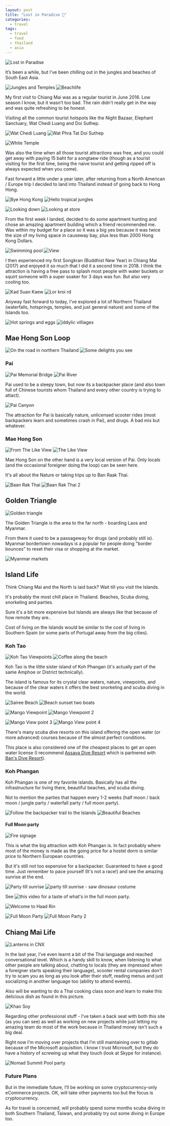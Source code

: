 ```yaml
---
layout: post
title: "Lost in Paradise 🌴"
categories:
  - travel
tags:
  - travel
  - food
  - thailand
  - asia
---
```


![Lost in Paradise](https://images.itinerantfoodie.com/uploads/lost-in-paradise-062018/4992394A-13AC-4190-A890-C4340B138FAF.jpeg)

It’s been a while, but I’ve been chilling out in the jungles and beaches of South East Asia.

![Jungles and Temples](https://images.itinerantfoodie.com/uploads/lost-in-paradise-062018/7AAE916D-9617-454B-81B5-FC90FFCA8510.jpeg)
![Beachlife ](https://images.itinerantfoodie.com/uploads/lost-in-paradise-062018/E2F39C1B-9986-4642-BB94-CD4ED64FB693.jpeg)

My first visit to Chiang Mai was as a regular tourist in June 2016. Low season I know, but it wasn’t too bad. The rain didn’t really get in the way and was quite refreshing to be honest.

Visiting all the common tourist hotspots like the Night Bazaar, Elephant Sanctuary, Wat Chedi Luang and Doi Suthep.

![Wat Chedi Luang](https://images.itinerantfoodie.com/uploads/lost-in-paradise-062018/0079B744-DDA7-42DE-A25E-4B5A635A3045.jpeg)
![Wat Phra Tat Doi Suthep](https://images.itinerantfoodie.com/uploads/lost-in-paradise-062018/57CF5CCA-52D1-4858-842C-2789B39CD8D0.jpeg)

![White Temple](https://images.itinerantfoodie.com/uploads/lost-in-paradise-062018/62AA011F-21C9-4A62-A877-4D02A97864D6.jpeg)

Was also the time when all those tourist attractions was free, and you could get away with paying 15 baht for a songtaew ride (though as a tourist visiting for the first time, being the naive tourist and getting ripped off is always expected when you come).

Fast forward a little under a year later, after returning from a North American / Europe trip I decided to land into Thailand instead of going back to Hong Hong.

![Bye Hong Kong](https://images.itinerantfoodie.com/uploads/lost-in-paradise-062018/66A90AEC-67C0-453F-B5FD-6FFFE8937B77.jpeg)
![Hello tropical jungles](https://images.itinerantfoodie.com/uploads/lost-in-paradise-062018/62581FF8-AB4E-43C2-BCA1-71FA5F222FE1.jpeg)

![Looking down](https://images.itinerantfoodie.com/uploads/lost-in-paradise-062018/F2D2FFB9-5506-489E-B05F-89BFA35B65CC.jpeg)
![Looking at store ](https://images.itinerantfoodie.com/uploads/lost-in-paradise-062018/3BFC7227-B491-4848-A4CE-FD23E0391049.jpeg)

From the first week I landed, decided to do some apartment hunting and chose an amazing apartment building which a friend recommended me. Was within my budget for a place so it was a big yes because it was twice the size of my living space in causeway bay, plus less than 2000 Hong Kong Dollars.

![Swimming pool](https://images.itinerantfoodie.com/uploads/lost-in-paradise-062018/5C941E72-105C-4BC2-8CBB-94FBD9EF4129.jpeg)
![View](https://images.itinerantfoodie.com/uploads/lost-in-paradise-062018/49CF5116-B507-4967-95F8-456E867063CC.jpeg)

I then experienced my first Songkran (Buddhist New Year) in Chiang Mai (2017) and enjoyed it so much that  I did it a second time in 2018. I think the attraction is having a free pass to splash most people with water buckets or squirt someone with a super soaker for 3 days was fun. But also very cooling too.

![Kad Suan Kaew](https://images.itinerantfoodie.com/uploads/lost-in-paradise-062018/FE7F7B3D-1658-416E-94DE-596BD3FA0367.jpeg)
![Lor kroi rd](https://images.itinerantfoodie.com/uploads/lost-in-paradise-062018/D1D98970-D025-4330-B3D7-E0E2786BDBE5.jpeg)

Anyway fast forward to today, I’ve explored a lot of Northern Thailand (waterfalls, hotsprings, temples, and just general nature) and some of the Islands too.

![Hot springs and eggs](https://images.itinerantfoodie.com/uploads/lost-in-paradise-062018/67D7B323-77E7-40F5-B903-ADD694D57C5F.jpeg)
![iddylic villiages](https://images.itinerantfoodie.com/uploads/lost-in-paradise-062018/C6EED5E0-66C1-4DDC-A0B8-3277273ED240.jpeg)

## Mae Hong Son Loop

![On the road in northern Thailand](https://images.itinerantfoodie.com/uploads/lost-in-paradise-062018/93EF1406-5E3A-4652-A803-69C43222712F.jpeg)
![Some delights you see](https://images.itinerantfoodie.com/uploads/lost-in-paradise-062018/987473DE-A43C-48C2-A705-4A657EBEFDD9.jpeg)

### Pai

![Pai Memorial Bridge](https://images.itinerantfoodie.com/uploads/lost-in-paradise-062018/C9E8B8A9-AA8D-412B-A382-7A6204A81491.jpeg)
![Pai River](https://images.itinerantfoodie.com/uploads/lost-in-paradise-062018/01577217-A20F-4858-A6DC-3206FE75B932.jpeg)

Pai used to be a sleepy town, but now its a backpacker place (and also town full of Chinese tourists whom Thailand and every other country is trying to attact).

![Pai Canyon](https://images.itinerantfoodie.com/uploads/lost-in-paradise-062018/4F1133A6-2E94-4B56-922C-526F3666B0C3.jpeg)

The attraction for Pai is basically nature, unlicensed scooter rides (most backpackers learn and sometimes crash in Pai), and drugs. A bad mix but whatever.

### Mae Hong Son

![From The Like View](https://images.itinerantfoodie.com/uploads/digital-nomadding-china/maehongson.jpg)
![The Like View](https://images.itinerantfoodie.com/uploads/mae-hong-son-loop/maehongsonnight.jpg)

Mae Hong Son on the other hand is a very local version of Pai. Only locals (and the occasional foreigner doing the loop) can be seen here.

It's all about the Nature or taking trips up to Ban Raak Thai.

![Baan Rak Thai](https://images.itinerantfoodie.com/uploads/lost-in-paradise-062018/182FC667-6B1C-4B12-BE5B-FAC2F667A10C.jpeg)
![Baan Rak Thai 2](https://images.itinerantfoodie.com/uploads/lost-in-paradise-062018/3F6B924F-E2B1-4A3C-9053-5A12137B9D71.jpeg)

## Golden Triangle

![Golden triangle](https://images.itinerantfoodie.com/uploads/lost-in-paradise-062018/86550D6E-A994-42A1-A35B-CA496CE95CBF.jpeg)

The Golden Triangle is the area to the far north - boarding Laos and Myanmar.

From there it used to be a passageway for drugs (and probably still is). Myanmar bordertown nowadays is a popular for people doing "border bounces" to reset their visa or shopping at the market.

![Myanmar markets](https://images.itinerantfoodie.com/uploads/lost-in-paradise-062018/3E27FA6F-E1A5-48BA-AA80-613B3856E5E8.jpeg)

## Island Life

Think Chiang Mai and the North is laid back? Wait till you visit the Islands.

It's probably the most chill place in Thailand. Beaches, Scuba diving, snorkeling and parties.

Sure it's a bit more expensive but Islands are always like that because of how remote they are..

Cost of living on the Islands would be similar to the cost of living in Southern Spain (or some parts of Portugal away from the big cities).

### Koh Tao

![Koh Tao Viewpoints](https://images.itinerantfoodie.com/uploads/lost-in-paradise-062018/A6244560-136A-49E1-87BD-2C9D613995C1.jpeg)
![Coffee along the beach](https://images.itinerantfoodie.com/uploads/lost-in-paradise-062018/763F8939-281B-4C0A-A0A0-DB87C52F38FD.jpeg)

Koh Tao is the little sister island of Koh Phangan (it's actually part of the same Amphoe or District technically).

The island is famous for its crystal clear waters, nature, viewpoints, and because of the clear waters it offers the best snorkeling and scuba diving in the world.

![Sairee Beach](https://images.itinerantfoodie.com/uploads/lost-in-paradise-062018/8E1FDD9A-094E-4B35-B987-6E33E52C79BB.jpeg)
![Beach sunset two boats](https://images.itinerantfoodie.com/uploads/lost-in-paradise-062018/6EFE1A38-01E8-4674-85E5-4C72F31F15A2.jpeg)

![Mango Viewpoint](https://images.itinerantfoodie.com/uploads/lost-in-paradise-062018/20E458B3-C00F-497A-89DA-4BD6765404E2.jpeg)
![Mango Viewpoint 2](https://images.itinerantfoodie.com/uploads/lost-in-paradise-062018/8B412C1A-CFF4-49A4-BAC9-151CD84AF616.jpeg)

![Mango View point 3](https://images.itinerantfoodie.com/uploads/lost-in-paradise-062018/0AEC9089-5A96-4707-95DD-F72E7A816EFA.jpeg)
![Mango View point 4](https://images.itinerantfoodie.com/uploads/lost-in-paradise-062018/867C871B-DA01-4592-8FE0-011558213831.jpeg)

There's many scuba dive resorts on this island offering the open water (or more advanced) courses because of the almost perfect conditions.

This place is also considered one of the cheapest places to get an open water license (I recommend [Assava Dive Resort](http://www.assavadiveresort.com/) which is partnered with [Ban's Dive Resort](http://www.bansdivingresort.com/)).

### Koh Phangan

Koh Phangan is one of my favorite islands. Basically has all the infrastructure for living there, beautiful beaches, and scuba diving.

Not to mention the parties that happen every 1-2 weeks (half moon / back moon / jungle party / waterfall party / full moon party).

![Follow the backpacker trail to the Islands](https://images.itinerantfoodie.com/uploads/lost-in-paradise-062018/1CF0DA07-8F58-4766-B8E9-C23010368615.jpeg)
![Beautiful Beaches](https://images.itinerantfoodie.com/uploads/lost-in-paradise-062018/8BA14B87-ED22-4281-A487-B6ECB1102B05.jpeg)

#### Full Moon party

![Fire signage](https://images.itinerantfoodie.com/uploads/lost-in-paradise-062018/B9A9D20F-C79B-4BD4-A301-B675952FF08D.jpeg)

This is what the big attraction with Koh Phangan is. In fact probably where most of the money is made as the going price for a hostel dorm is similar price to Northern European countries.

But it's still not too expensive for a backpacker. Guaranteed to have a good time. Just remember to pace yourself (It's not a race!) and see the amazing sunrise at the end.

![Party till sunrise](https://images.itinerantfoodie.com/uploads/lost-in-paradise-062018/E044A9CC-26E3-4D67-9BD3-DB5A2A4D4FDF.jpeg)
![party till sunrise - saw dinosaur costume](https://images.itinerantfoodie.com/uploads/lost-in-paradise-062018/79A9B414-7970-44A6-9B79-8032E9EBE014.jpeg)


See ![this video](https://youtu.be/UPcRmfORw_E) for a taste of what's in the full moon party.

![Welcome to Haad Rin](https://images.itinerantfoodie.com/uploads/lost-in-paradise-062018/C7F449DB-B0DD-4FED-863D-13FAFD613201.jpeg)

![Full Moon Party](https://images.itinerantfoodie.com/uploads/lost-in-paradise-062018/EA535CE2-1EA5-4D4B-A408-FC5FEC35A1BF.jpeg)
![Full Moon Party 2](https://images.itinerantfoodie.com/uploads/lost-in-paradise-062018/30892819-8F9C-4F7E-B936-714BB75F9581.jpeg)

## Chiang Mai Life

![Lanterns in CNX](https://images.itinerantfoodie.com/uploads/lost-in-paradise-062018/9E015812-5CBF-49B3-B046-79A94B65CE5F.jpeg)

In the last year, I’ve even learnt a bit of the Thai language and reached conversational level. Which is a handy skill to know, when listening to what other people are talking about, chatting to locals (they are impressed when a foreigner starts speaking their language), scooter rental companies don't try to scam you as long as you look after their stuff, reading menus and just socializing in another language too (ability to attend events).

Also will be wanting to do a Thai cooking class soon and learn to make this delicious dish as found in this picture.

![Khao Soy](https://images.itinerantfoodie.com/uploads/lost-in-paradise-062018/1C3C4DFF-8940-4AA8-96A3-2F1B125B54D8.jpeg)

Regarding other professional stuff - I’ve taken a back seat with both this site (as you can see) as well as working on new projects while just letting my amazing team do most of the work because in Thailand money isn't such a big deal.

Right now I’m moving over projects that I’m still maintaining over to gitlab because of the Microsoft acquisition. I know I trust Microsoft, but they do have a history of screwing up what they touch (look at Skype for instance).

![Nomad Summit Pool party](https://images.itinerantfoodie.com/uploads/lost-in-paradise-062018/0CC21E2B-8DB6-4ACE-BB8E-A96A7B171912.jpeg)

### Future Plans

But in the immediate future, I’ll be working on some  cryptocurrency-only eCommerce projects. OK, will take other payments too but the focus is cryptocurrency.

As for travel is concerned, will probably spend some months scuba diving in both Southern Thailand, Taiwan, and probably try out some diving in Europe too.
